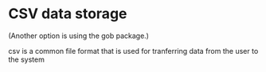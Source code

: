 # CSV data storage 
(Another option is using the gob package.)

csv is a common file format that is used for tranferring data from the user to the system

